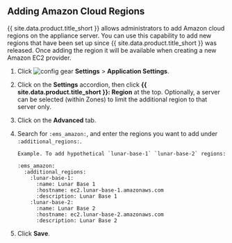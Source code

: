 ## Adding Amazon Cloud Regions

{{ site.data.product.title_short }} allows administrators to add Amazon cloud regions on
the appliance server. You can use this capability to add new regions that have been
set up since {{ site.data.product.title_short }} was released.  Once adding the region it will be
available when creating a new Amazon EC2 provider.

1.  Click ![config gear](../../images/config-gear.png) **Settings** > **Application Settings**.

2.  Click on the **Settings** accordion, then click **{{ site.data.product.title_short }}: Region** at the top.
    Optionally, a server can be selected (within Zones) to limit the additional
    region to that server only.

3.  Click on the **Advanced** tab.

4.  Search for `:ems_amazon:`, and enter the regions you want to add
    under `:additional_regions:`.

        Example. To add hypothetical `lunar-base-1` `lunar-base-2` regions:

        :ems_amazon:
          :additional_regions:
            :lunar-base-1:
              :name: Lunar Base 1
              :hostname: ec2.lunar-base-1.amazonaws.com
              :description: Lunar Base 1
            :lunar-base-2:
              :name: Lunar Base 2
              :hostname: ec2.lunar-base-2.amazonaws.com
              :description: Lunar Base 2

5.  Click **Save**.
